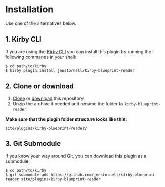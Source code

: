 # Installation

Use one of the alternatives below.

## 1. Kirby CLI

If you are using the [Kirby CLI](https://github.com/getkirby/cli) you can install this plugin by running the following commands in your shell:

```
$ cd path/to/kirby
$ kirby plugin:install jenstornell/kirby-blueprint-reader
```

## 2. Clone or download

1. [Clone](https://github.com/jenstornell/kirby-blueprint-reader.git) or [download](https://github.com/jenstornell/kirby-blueprint-reader/archive/master.zip)  this repository.
2. Unzip the archive if needed and rename the folder to `kirby-blueprint-reader`.

**Make sure that the plugin folder structure looks like this:**

```
site/plugins/kirby-blueprint-reader/
```

## 3. Git Submodule

If you know your way around Git, you can download this plugin as a submodule:

```
$ cd path/to/kirby
$ git submodule add https://github.com/jenstornell/kirby-blueprint-reader site/plugins/kirby-blueprint-reader
```